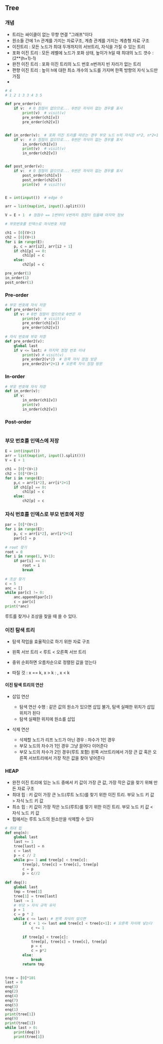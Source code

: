 ## Tree

### 개념

- 트리는 싸이클이 없는 무향 연결 "그래프"이다
- 원소들 간에 1:n 관계를 가지는 자료구조, 계층 관계를 가지는 계층형 자료 구조
- 이진트리 : 모든 노드가 최대 두개까지의 서브트리, 자식을 가질 수 있는 트리
- 포화 이진 트리 : 모든 레벨에 노드가 포화 상태, 높이가 h일 때 최대의 노드 갯수 : (2**(h+1)-1)
- 완전 이진 트리 : 포화 이진 트리의 노드 번호 n번까지 빈 자리가 없는 트리
- 편향 이진 트리 : 높이 h에 대한 최소 개수의 노드를 가지며 한쪽 방향의 자식 노드만 가짐
- 

```python
# 4
# 1 2 1 3 3 4 3 5

def pre_order(v):
    if v:  # 0 정점이 없으므로... 0번은 자식이 없는 경우를 표시
        print(v)  # visit(v)
        pre_order(ch1[v])
        pre_order(ch2[v])


def in_order(v):  # 포화 이진 트리를 따르는 경우 부모 노드 n의 자식은 n*2, n*2+1
    if v:  # 0 정점이 없으므로... 0번은 자식이 없는 경우를 표시
        in_order(ch1[v])
        print(v)  # visit(v)
        in_order(ch2[v])


def post_order(v):
    if v:  # 0 정점이 없으므로... 0번은 자식이 없는 경우를 표시
        post_order(ch1[v])
        post_order(ch2[v])
        print(v)  # visit(v)


E = int(input())  # edge 수

arr = list(map(int, input().split()))

V = E + 1  # 정점수 == 1번부터 V번까지 정점이 있을때 마지막 정보

# 부모번호를 인덱스로 자식번호 저장

ch1 = [0](V+1)
ch2 = [0](V+1)
for i in range(E):
    p, c = arr[i2], arr[i2 + 1]
    if ch1[p] == 0:
        ch1[p] = c
    else:
        ch2[p] = c

pre_order(1)
in_order(1)
post_order(1)

```



### Pre-order

```python
# 부모 번호에 자식 저장
def pre_order(v):
    if v: # 0번 정점이 업으므로 0번은 자
        print(v)  # visit(v)
        pre_order(ch1[v])
        pre_order(ch2[v])
        
# 자식 번호에 부모 저장
def pre_order2(v):
    global last
    if v <= last: # 마지막 정점 번호 이내
        print(v) # visit(v)
        pre_order2(v*2)  # 왼쪽 자식 정점 방문
        pre_order2(v*2+1) # 오른쪽 자식 정점 방문
```





### In-order

```python
# 부모 번호에 자식 저장
def in_order(v):
    if v:
        in_order(ch1[v])
        print(v)
        in_order(ch2[v])
```





### Post-order

```python
```





### 부모 번호를 인덱스에 저장

```python
E = int(input())
arr = list(map(int, input().split()))
V = E + 1

ch1 = [0]*(V+1)
ch2 = [0]*(V+1)
for i in range(E):
    p,c = arr[i*2], arr[i*2+1]
    if ch1[p] == 0:
        ch1[p] = c
    else:
        ch2[p] = c
```





### 자식 번호를 인덱스로 부모 번호에 저장

```python
par = [0]*(V+1)
for i in range(E):
    p, c = arr[i*2], arr[i*2+1]
    par[c] = p
    
# root 찾기
root = 0
for i in range(1, V+1):
    if par[i] == 0:
        root = i
        break
        
# 조상 찾기
c = 5
anc = []
while par[c] != 0:
    anc.append(par[c])
    c = par[c]
print(*anc)
```

루트를 찾거나 조상을 찾을 때 쓸 수 있다.



### 이진 탐색 트리

- 탐색 작업을 효율적으로 하기 위한 자료 구조

- 왼쪽 서브 트리 <  루트  < 오른쪽 서브 트리

- 중위 순회하면 오름차순으로 정렬된 값을 얻는다

- 따질 것 : x == k, x > k : , x < k

  

#### 이진 탐색 트리의 연산

- 삽입 연산
  - 탐색 연산 수행 : 같은 값의 원소가 있으면 삽입 불가, 탐색 실패한 위치가 삽입 위치가 된다
  - 탐색 실패한 위치에 원소를 삽입

- 삭제 연산
  - 삭제할 노드가 리프 노드가 아닌 경우 : 차수가 1인 경우
  - 부모 노드의 차수가 1인 경우 그냥 끌어다 이어준다
  - 부모 노드의 차수가 2인 경우(루트 포함) 왼쪽 서브트리에서 가장 큰 값 혹은 오른쪽 서브트리에서 가장 작은 값을 찾아 넣어준다



### HEAP 

- 완전 이진 트리에 있는 노드 중에서 키 값이 가장 큰 값, 가장 작은 값을 찾기 위해 만든 자료 구조
- 최대 힙 : 키 값이 가장 큰 노드(루트 노드)를 찾기 위한 이진 트리. 부모 노드 키 값 > 자식 노드 키 값
- 최소 힙 :  키 값이 가장 작은 노드(루트)를 찾기 위한 이진 트리. 부모 노드 키 값 < 자식 노드 키 값
- 힙에서는 루트 노드의 원소만을 삭제할 수 있다

```python
# 최대 힙
def enq(n):
    global last
    last += 1
    tree[last] = n
    c = last
    p = c // 2
    while p>= 1 and tree[p] < tree[c]:
        tree[p], tree[c] = tree[c], tree[p]
        c = p
        p = c//2
        
def deq():
    global last
    tmp = tree[1]
    tree[1] = tree[last]
    last -= 1
    # 부모 > 자식 규칙 유지
    p = 1
    c = p * 2
    while c <= last: # 왼쪽 자식이 있으면 
        if c + 1 <= last and tree[c] < tree[c+1]: # 오른쪽 자식에 넣는다
            c += 1
            
        if tree[p] < tree[c]:
            tree[p], tree[c] = tree[c], tree[p]
            p = c
            c = p*2
        else:
            break
        return tmp
    
    
tree = [0]*101
last = 0
enq(3)
enq(2)
enq(4)
enq(7)
enq(5)
enq(1)
print(tree[1])
enq(9)
print(tree[1])
while last > 0:
    print(deq())
    print(tree[1])
```



